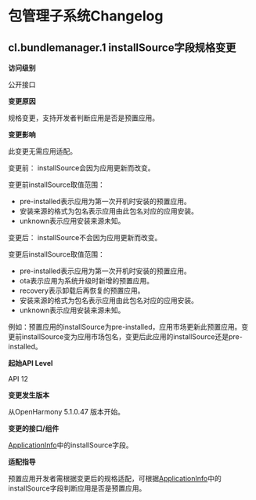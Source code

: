 # 包管理子系统Changelog

## cl.bundlemanager.1 installSource字段规格变更

**访问级别**

公开接口

**变更原因**

规格变更，支持开发者判断应用是否是预置应用。

**变更影响**

此变更无需应用适配。

变更前：
installSource会因为应用更新而改变。

变更前installSource取值范围：
- pre-installed表示应用为第一次开机时安装的预置应用。
- 安装来源的格式为包名表示应用由此包名对应的应用安装。
- unknown表示应用安装来源未知。

变更后：
installSource不会因为应用更新而改变。

变更后installSource取值范围：
- pre-installed表示应用为第一次开机时安装的预置应用。
- ota表示应用为系统升级时新增的预置应用。
- recovery表示卸载后再恢复的预置应用。
- 安装来源的格式为包名表示应用由此包名对应的应用安装。
- unknown表示应用安装来源未知。

例如：预置应用的installSource为pre-installed，应用市场更新此预置应用。变更前installSource变为应用市场包名，变更后此应用的installSource还是pre-installed。

**起始API Level**

API 12

**变更发生版本**

从OpenHarmony 5.1.0.47 版本开始。

**变更的接口/组件**

[ApplicationInfo](https://gitee.com/openharmony/docs/blob/master/zh-cn/application-dev/reference/apis-ability-kit/js-apis-bundleManager-applicationInfo.md)中的installSource字段。

**适配指导**

预置应用开发者需根据变更后的规格适配，可根据[ApplicationInfo](https://gitee.com/openharmony/docs/blob/master/zh-cn/application-dev/reference/apis-ability-kit/js-apis-bundleManager-applicationInfo.md)中的installSource字段判断应用是否是预置应用。